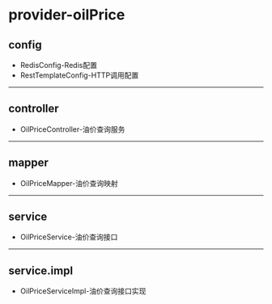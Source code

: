<div class="container">
    <div class="header">
        <h1 class="title">provider-oilPrice</h1>
    </div>
    <div class="section">
        <div class="article">
            <h2>config</h2>
            <ul>
                <li>RedisConfig-Redis配置</li>
                <li>RestTemplateConfig-HTTP调用配置</li>
            </ul>
            <hr />
            <h2>controller</h2>
            <ul>
                <li>OilPriceController-油价查询服务</li>
            </ul>
            <hr />
            <h2>mapper</h2>
            <ul>
                <li>OilPriceMapper-油价查询映射</li>
            </ul>
            <hr />
            <h2>service</h2>
            <ul>
                <li>OilPriceService-油价查询接口</li>
            </ul>
            <hr />
            <h2>service.impl</h2>
            <ul>
                <li>OilPriceServiceImpl-油价查询接口实现</li>
            </ul>
        </div>
    </div>
    <div class="footer"></div>
</div>
